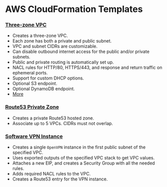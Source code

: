 # AWS CloudFormation Templates

### [Three-zone VPC](docs/vpc.md)
* Creates a three-zone VPC.
* Each zone has both a private and public subnet.
* VPC and subnet CIDRs are customizable.
* Can disable outbound internet access for the public and/or private subnets.
* Public and private routing is automatically set up.
* NACL rules for HTTP/80, HTTPS/443, and response and return traffic on ephemeral ports.
* Support for custom DHCP options.
* Optional S3 endpoint.
* Optional DynamoDB endpoint.
* [More](docs/vpc.md)

### [Route53 Private Zone](docs/private-zone.md)
* Creates a private Route53 hosted zone.
* Associate up to 5 VPCs. CIDRs must not overlap.

### [Software VPN Instance](docs/vpn.md)
* Creates a single `OpenVPN` instance in the first public subnet of the specified VPC.
* Uses exported outputs of the specified VPC stack to get VPC values.
* Attaches a new EIP, and creates a Security Group with all the needed rules.
* Adds required NACL rules to the VPC.
* Creates a Route53 entry for the VPN instance.
